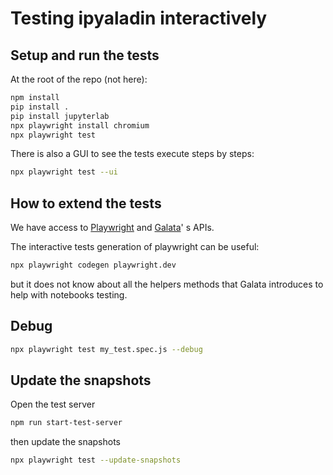 # Testing ipyaladin interactively

## Setup and run the tests

At the root of the repo (not here):

```sh
npm install
pip install .
pip install jupyterlab
npx playwright install chromium
npx playwright test
```

There is also a GUI to see the tests execute steps by steps:

```sh
npx playwright test --ui
```

## How to extend the tests

We have access to [Playwright](https://playwright.dev/docs/intro) and
[Galata](https://github.com/jupyterlab/jupyterlab/tree/main/galata)' s APIs.

The interactive tests generation of playwright can be useful:

```sh
npx playwright codegen playwright.dev
```

but it does not know about all the helpers methods that Galata introduces to help with
notebooks testing.

## Debug

```sh
npx playwright test my_test.spec.js --debug
```

## Update the snapshots

Open the test server

```sh
npm run start-test-server
```

then update the snapshots

```sh
npx playwright test --update-snapshots
```

